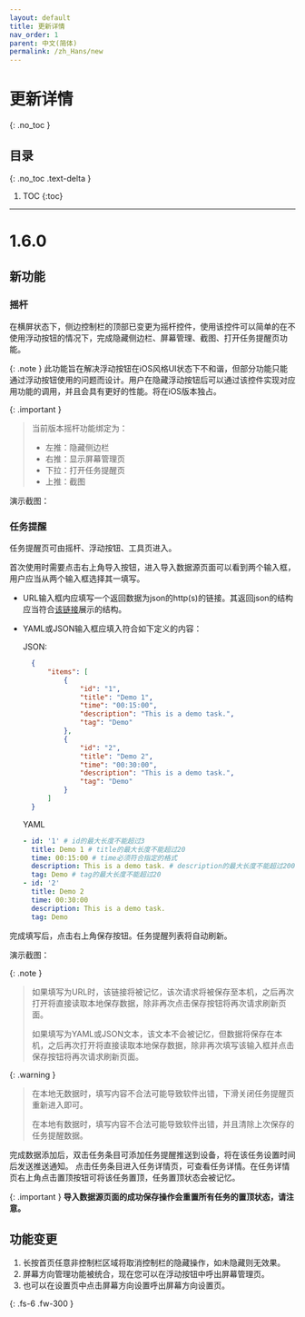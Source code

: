 ```yaml
---
layout: default
title: 更新详情
nav_order: 1
parent: 中文(简体)
permalink: /zh_Hans/new
---
```


# 更新详情
{: .no_toc }

## 目录
{: .no_toc .text-delta }

1. TOC
{:toc}

---

# 1.6.0

## 新功能

### 摇杆

在横屏状态下，侧边控制栏的顶部已变更为摇杆控件，使用该控件可以简单的在不使用浮动按钮的情况下，完成隐藏侧边栏、屏幕管理、截图、打开任务提醒页功能。

{: .note }
此功能旨在解决浮动按钮在iOS风格UI状态下不和谐，但部分功能只能通过浮动按钮使用的问题而设计。用户在隐藏浮动按钮后可以通过该控件实现对应用功能的调用，并且会具有更好的性能。将在iOS版本独占。

{: .important }
> 当前版本摇杆功能绑定为：
>   - 左推：隐藏侧边栏
>   - 右推：显示屏幕管理页
>   - 下拉：打开任务提醒页
>   - 上推：截图

演示截图：
[](../../assets/images/joystick.gif)

### 任务提醒

任务提醒页可由摇杆、浮动按钮、工具页进入。

首次使用时需要点击右上角导入按钮，进入导入数据源页面可以看到两个输入框，用户应当从两个输入框选择其一填写。

- URL输入框内应填写一个返回数据为json的http(s)的链接。其返回json的结构应当符合[该链接](https://conntower.github.io/data/json/CT_tasks.json)展示的结构。
- YAML或JSON输入框应填入符合如下定义的内容：

  JSON:
  ```json
    {
        "items": [
            {
                "id": "1",
                "title": "Demo 1",
                "time": "00:15:00",
                "description": "This is a demo task.",
                "tag": "Demo"
            },
            {
                "id": "2",
                "title": "Demo 2",
                "time": "00:30:00",
                "description": "This is a demo task.",
                "tag": "Demo"
            }
        ]
    }
  ```
  
  YAML
  ```yaml
  - id: '1' # id的最大长度不能超过3
    title: Demo 1 # title的最大长度不能超过20
    time: 00:15:00 # time必须符合指定的格式
    description: This is a demo task. # description的最大长度不能超过200
    tag: Demo # tag的最大长度不能超过20
  - id: '2'
    title: Demo 2
    time: 00:30:00
    description: This is a demo task.
    tag: Demo
  ```
  
完成填写后，点击右上角保存按钮。任务提醒列表将自动刷新。

演示截图：
[](../../assets/images/reminder.gif)

{: .note }
> 如果填写为URL时，该链接将被记忆，该次请求将被保存至本机，之后再次打开将直接读取本地保存数据，除非再次点击保存按钮将再次请求刷新页面。
> 
> 如果填写为YAML或JSON文本，该文本不会被记忆，但数据将保存在本机，之后再次打开将直接读取本地保存数据，除非再次填写该输入框并点击保存按钮将再次请求刷新页面。

{: .warning }    
> 在本地无数据时，填写内容不合法可能导致软件出错，下滑关闭任务提醒页重新进入即可。
> 
> 在本地有数据时，填写内容不合法可能导致软件出错，并且清除上次保存的任务提醒数据。

完成数据添加后，双击任务条目可添加任务提醒推送到设备，将在该任务设置时间后发送推送通知。
点击任务条目进入任务详情页，可查看任务详情。在任务详情页右上角点击置顶按钮可将该任务置顶，任务置顶状态会被记忆。

{: .important }
**导入数据源页面的成功保存操作会重置所有任务的置顶状态，请注意。**

## 功能变更

1. 长按首页任意非控制栏区域将取消控制栏的隐藏操作，如未隐藏则无效果。
2. 屏幕方向管理功能被统合，现在您可以在浮动按钮中呼出屏幕管理页。
3. 也可以在设置页中点击屏幕方向设置呼出屏幕方向设置页。

{: .fs-6 .fw-300 }
